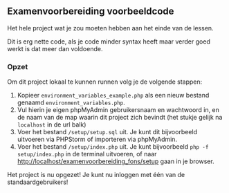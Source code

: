 ## Examenvoorbereiding voorbeeldcode

Het hele project wat je zou moeten hebben aan het einde van de lessen.

Dit is erg nette code, als je code minder syntax heeft maar verder goed werkt is dat meer dan voldoende.

### Opzet

Om dit project lokaal te kunnen runnen volg je de volgende stappen:

1. Kopieer `environment_variables_example.php` als een nieuw bestand genaamd `environment_variables.php`.
1. Vul hierin je eigen phpMyAdmin gebruikersnaam en wachtwoord in, en de naam van de map waarin dit project zich
   bevindt (het stukje gelijk na `localhost` in de url balk)
1. Voer het bestand `/setup/setup.sql` uit. Je kunt dit bijvoorbeeld uitvoeren via PHPStorm of importeren via
   phpMyAdmin.
1. Voer het bestand `/setup/index.php` uit. Je kunt bijvoorbeeld `php -f setup/index.php` in de terminal uitvoeren, of
   naar [http://localhost/examenvoorbereiding_fons/setup](localhost/examenvoorbereiding_fons/setup) gaan in je browser.

Het project is nu opgezet!
Je kunt nu inloggen met één van de standaardgebruikers!